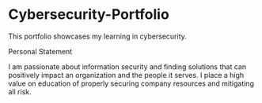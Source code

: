 # Cybersecurity-Portfolio
This portfolio showcases my learning in cybersecurity. 

Personal Statement 

I am passionate about information security and finding solutions that can positively impact an organization and the people it serves. I place a high value on education of properly securing company resources and mitigating all risk. 
